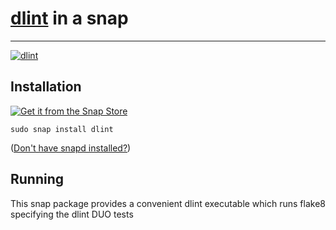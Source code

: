 # [dlint](https://github.com/duo-labs/dlint/) in a snap #

-------------------------------------------------------------------------------

[![dlint](https://snapcraft.io/dlint/badge.svg)](https://snapcraft.io/dlint)

## Installation ##

[![Get it from the Snap Store](https://snapcraft.io/static/images/badges/en/snap-store-black.svg)](https://snapcraft.io/dlint)

``` shell
sudo snap install dlint
```

([Don't have snapd installed?](https://snapcraft.io/docs/core/install))

## Running ##

This snap package provides a convenient dlint executable which runs flake8
specifying the dlint DUO tests
